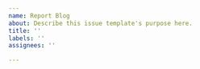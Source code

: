 ```yaml
---
name: Report Blog
about: Describe this issue template's purpose here.
title: ''
labels: ''
assignees: ''

---
```




